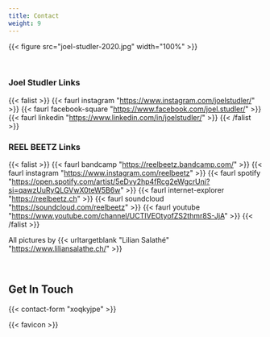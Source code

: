 ```yaml
---
title: Contact
weight: 9
---
```


{{< figure src="joel-studler-2020.jpg" width="100%" >}}

&nbsp;

### Joel Studler Links

{{< falist >}}
{{< faurl instagram "https://www.instagram.com/joelstudler/" >}}
{{< faurl facebook-square "https://www.facebook.com/joel.studler/" >}}
{{< faurl linkedin "https://www.linkedin.com/in/joelstudler/" >}}
{{< /falist >}}

### REEL BEETZ Links

{{< falist >}}
{{< faurl bandcamp "https://reelbeetz.bandcamp.com/" >}}
{{< faurl instagram "https://www.instagram.com/reelbeetz" >}}
{{< faurl spotify "https://open.spotify.com/artist/5eDvy2hp4fRcg2eWgcrUni?si=qawzUuRyQLGVwX0teW5B6w" >}}
{{< faurl internet-explorer "https://reelbeetz.ch" >}}
{{< faurl soundcloud "https://soundcloud.com/reelbeetz" >}}
{{< faurl youtube "https://www.youtube.com/channel/UCTIVEOtyofZS2thmr8S-JjA" >}}
{{< /falist >}}

All pictures by {{< urltargetblank "Lilian Salathé" "https://www.liliansalathe.ch/" >}}

&nbsp;

## Get In Touch

{{< contact-form "xoqkyjpe" >}}

{{< favicon >}}
